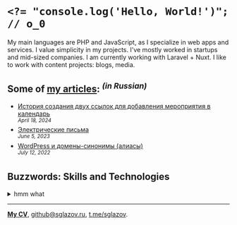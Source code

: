 # `<?= "console.log('Hello, World!')"; // o_0`
My main languages are PHP and JavaScript, as I specialize in web apps and services. I value simplicity in my projects. I've mostly worked in startups and mid-sized companies. I am currently working with Laravel + Nuxt. I like to work with content projects: blogs, media.

## Some of [my articles](https://sglazov.ru/notes/): <sup>_(in Russian)_</sup>

* [История создания двух ссылок для добавления мероприятия в календарь](https://sglazov.ru/notes/add-to-calendar/) <br />
<sup>_April 18, 2024_</sup>
* [Электрические письма](https://sglazov.ru/notes/emails/) <br />
<sup>_June 5, 2023_</sup>
* [WordPress и домены-синонимы (алиасы)](https://sglazov.ru/notes/wordpress-domains/) <br />
<sup>_July 12, 2022_</sup>


## Buzzwords: Skills and Technologies
<details>
  <summary>hmm what</summary>

  SCSS, Figma, Blade, Makefile, CloudPayments API, PHP, MySQL, Gulp, Photoshop, Docker, Sketch, Zeplin, Git, PostCSS, Less, Pug (Jade), SEO, БЭМ, GitHub Actions, Laravel Nova, SVG, Bootstrap, CSS, phpMyAdmin, HTML, jQuery, Livewire, webpack, Markdown, Grunt, Composer, Shop-Script, WordPress, Eloquent ORM, Tailwind, MAMP, Reg.ru, GitLab, HTTPie, Cypress, Nginx, Flarum, Nuxt, Laravel, Eleventy (11ty), Shell, Nunjucks, Tinkoff API, Apache, JavaScript, Vue, Deployer.php, TimeWeb, Vite, Bitbucket, Accessibility (a11y), Stylus, GitHub, styled-components, ispmanager, React.
</details>

----
[**My CV**](https://sglazov.ru/cv/), [github@sglazov.ru](mailto:github@sglazov.ru), [t.me/sglazov](https://t.me/sglazov).
